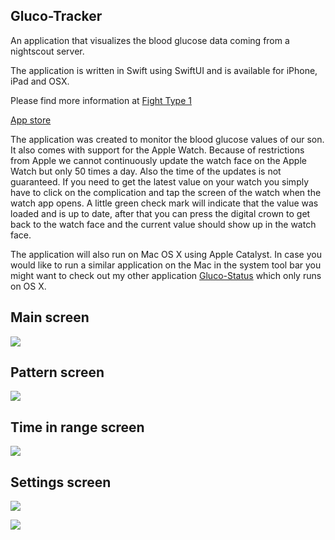 ## Gluco-Tracker

An application that visualizes the blood glucose data coming from a nightscout server.

The application is written in Swift using SwiftUI and is available for iPhone, iPad and OSX.

Please find more information at [Fight Type 1](https://fight-type1.blogspot.com/2020/08/glucotracker.html)

[App store](https://apps.apple.com/us/app/gluco-tracker/id1526976290?mt=8)


The application was created to monitor the blood glucose values of our son. It also comes
with support for the Apple Watch. 
Because of restrictions from Apple we cannot continuously update the watch face on the Apple
Watch but only 50 times a day. Also the time of the updates is not guaranteed.
If you need to get the latest value on your watch you simply have to click on the complication
and tap the screen of the watch when the watch app opens.
A little green check mark will indicate that the value was loaded and is up to date, after that
you can press the digital crown to get back to the watch face and the current value should show
up in the watch face.

The application will also run on Mac OS X using Apple Catalyst. In case you would like to run
a similar application on the Mac in the system tool bar you might want to check out my other
application [Gluco-Status](https://apps.apple.com/de/app/gluco-status/id1527450184?mt=12) which only runs on OS X.

## Main screen
![](https://github.com/HanSolo/Gluco-Tracker/blob/master/GlucoTracker_Overview1.png)

## Pattern screen
![](https://github.com/HanSolo/Gluco-Tracker/blob/master/GlucoTracker_Overview2.png)

## Time in range screen
![](https://github.com/HanSolo/Gluco-Tracker/blob/master/GlucoTracker_Overview3.png)

## Settings screen
![](https://github.com/HanSolo/Gluco-Tracker/blob/master/GlucoTracker_Overview4.png)

![](https://github.com/HanSolo/Gluco-Tracker/blob/master/GlucoTracker_Overview5.png)